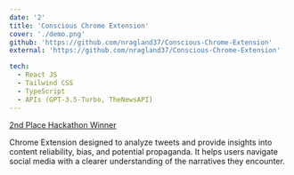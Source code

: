 ```yaml
---
date: '2'
title: 'Conscious Chrome Extension'
cover: './demo.png'
github: 'https://github.com/nragland37/Conscious-Chrome-Extension'
external: 'https://github.com/nragland37/Conscious-Chrome-Extension'

tech:
  - React JS
  - Tailwind CSS
  - TypeScript
  - APIs (GPT-3.5-Turbo, TheNewsAPI)
---
```


[2nd Place Hackathon Winner](https://educathon.devpost.com/project-gallery)

Chrome Extension designed to analyze tweets and provide insights into content reliability, bias, and potential propaganda.
It helps users navigate social media with a clearer understanding of the narratives they encounter.
